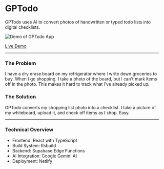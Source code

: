 # GPTodo

GPTodo uses AI to convert photos of handwritten or typed todo lists into digital checklists.

![Demo of GPTodo App](./assets/demo.gif)

[Live Demo](https://gptodo.app)

---

### The Problem

I have a dry erase board on my refrigerator where I write down groceries to buy. When I go shopping, I take a photo of the board, but I can't mark items off in the photo. This makes it hard to track what I've already picked up.

### The Solution

GPTodo converts my shopping list photo into a checklist. I take a picture of my whiteboard, upload it, and check off items as I shop. Easy.

---

### Technical Overview

- Frontend: React with TypeScript
- Build System: Rsbuild
- Backend: Supabase Edge Functions
- AI Integration: Google Gemini AI
- Deployment: Netlify
